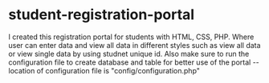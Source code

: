 # student-registration-portal
I created this registration portal for students with HTML, CSS, PHP. 
Where user can enter data and view all data in different styles such as view all data or view single data by using studnet unique id.
Also make sure to run the configuration file to create database and table for better use of the portal -- location of configuration file is 
"config/configuration.php"
